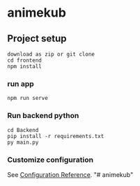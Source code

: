 # animekub

## Project setup
```
download as zip or git clone
cd frontend
npm install
```

### run app
```
npm run serve
```

### Run backend python
```
cd Backend
pip install -r requirements.txt
py main.py
```
### Customize configuration
See [Configuration Reference](https://cli.vuejs.org/config/).
"# animekub" 
